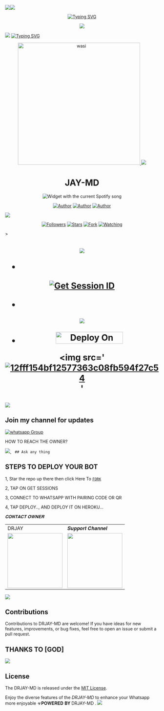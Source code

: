 <a><img src='https://ibb.co/LPLSnkg.gif'/></a><a><img src='https://ibb.co/LPLSnkg.gif'/></a>
<p align="center">
<p align="center">
  <a href="https://git.io/typing-svg"><img src="https://readme-typing-svg.demolab.com?font=EB+Garamond&weight=800&size=28&duration=4000&pause=1000&random=false&width=435&lines=+•★⃝ DRJAY-+MD-★⃝•;MULTI-DEVICE+WHATSAPP+BOT;DEVELOPED+BY+DRJAY;RELEASED+DATE+10%2F10%2F2024." alt="Typing SVG" /></a>
 </p>
<p align="center">
 <a><img src='https://ibb.co/LPLSnkg.gif'/></a> <a>
<p align="center">  

<a><img src='https://ibb.co/LPLSnkg.gif'/></a>
<a href="https://git.io/typing-svg"><img src="https://readme-typing-svg.demolab.com?font=Black+Ops+One&size=50&pause=1000&color=1BAFBAFF&center=true&width=910&height=100&lines=DRJAY-𝗠𝗗" alt="Typing SVG"/></a>

<p align="center">  
  <a href="https://whatsapp.com/channel/0029VajJoCoLI8YePbpsnE3q">
    <img alt="wasi" height="400" src="https://i.ibb.co/SmxwhHB/a141108824adfa8ae0dbe2cd9bb6b316.png">
    <a><img src='https://i.imgur.com/LyHic3i.gif'/></a>
   <h1 align="center">JAY-MD</h1>
  </a>
    <div align="center">
  <img src="https://spogit.vercel.app/api?theme=dark&rainbow=true&scan=true" alt="Widget with the current Spotify song"  />
</div>
 
</p>
<p align="center">
<a href="https://github.com/Jashon254"><img title="Author" src="https://img.shields.io/badge/Jashon254 -black?style=for-the-badge&logo=Github"></a> <a href="https://whatsapp.com/channel/0029VajJoCoLI8YePbpsnE3q"><img title="Author" src="https://img.shields.io/badge/CHANNEL-black?style=for-the-badge&logo=whatsapp"></a> <a href="https://wa.me/254748142187"><img title="Author" src="https://img.shields.io/badge/CHAT US-black?style=for-the-badge&logo=whatsapp"></a>
<p/>
  <a><img src='https://i.imgur.com/LyHic3i.gif'/></a>
<p align="center">
<a href="https://github.com/Jashon254?tab=followers"><img title="Followers" src="https://img.shields.io/github/followers/Jashon254?label=Followers&style=social"></a>
<a href="https://github.com/Jashon254/Dr.Jay/stargazers/"><img title="Stars" src="https://img.shields.io/github/stars/Jashon254/Dr.Jay?&style=social"></a>
<a href="https://github.com/Jashon254/Dr.Jay/network/members"><img title="Fork" src="https://img.shields.io/github/forks/Jashon254/Dr.Jay?style=social"></a>
<a href="https://github.com/Jashon254/Dr.Jay/watchers"><img title="Watching" src="https://img.shields.io/github/watchers/Jashon254/Dr.Jay?label=Watching&style=social"></a>
</p>></a>                     

   <h1 align="center"                  



***



<a><img src='https://i.imgur.com/LyHic3i.gif'/></a>
</a></p>
- <br>
<a href='https://session-generator-c0at.onrender.com' target="_blank"><img alt='Get Session ID' src='https://img.shields.io/badge/Get-Session_ID-100000?style=for-the-badge&logo=scan&logoColor=white&labelColor=black&color=blue'/></a>

- 
<a><img src='https://i.imgur.com/LyHic3i.gif'/></a>

</p>

- <a href="https://dashboard.heroku.com/new?button-url=https://github.com/Jashon254/Dr.Jay&template=https://github.com/Jashon254/Dr.Jay"><img title="Deploy On HEROKU" src="https://img.shields.io/badge/DEPLOY ON HEROKU-h?color=yellow&style=for-the-badge&logo=Tesla" width="220" height="38.45"/></a></p>


<a><img src='<a href="https://imgbb.com/"><img src="https://i.ibb.co/Tm0vFpd/12fff154bf12577363c08fb594f27c54.png" alt="12fff154bf12577363c08fb594f27c54" border="0" /></a>'
</p>
   
##

<a><img src='https://i.imgur.com/LyHic3i.gif'/></a>
## Join my channel for updates
<a href="https://whatsapp.com/channel/0029VanNRQm6BIEfrDHM9V0F" target="_blank">
    <img alt="whatsapp Group" src="https://img.shields.io/badge/ Whatsapp Support Channel -https://whatsapp.com/channel/0029VajJoCoLI8YePbpsnE3q?style=for-the-badge&logo=whatsapp&logoColor=white" />
  </a>
</p>


HOW TO REACH THE OWNER? 
 
   
   <a href="https://wa.me/254795271503">
    <img src="https://img.shields.io/badge/WhatsApp-25D366?style=for-the-badge&logo=whatsapp&logoColor=white" />
  </a>&nbsp;&nbsp;
   <a

    ## Ask any thing

</p>

## STEPS TO DEPLOY YOUR BOT


1, Star the repo up there then click Here To  [`FORK`](https://github.com/Jashon254/Dr.Jay/fork)

2, TAP ON GET SESSIONS



3, CONNECT TO WHATSAPP WITH PAIRING CODE OR QR



4, TAP DEPLOY.., AND DEPLOY IT ON HEROKU...

</p>

*𝐂𝐎𝐍𝐓𝐀𝐂𝐓 𝐎𝐖𝐍𝐄𝐑*

<table>
  <tr>
    <td>DRJAY</td>
    <td>𝑺𝒖𝒑𝒑𝒐𝒓𝒕 𝑪𝒉𝒂𝒏𝒏𝒆𝒍</td>
  </tr>
  <tr>
    <td><a href="https://wa.me/254795271503?"><img src="https://i.ibb.co/SmxwhHB/a141108824adfa8ae0dbe2cd9bb6b316.png" width="180"</td>
    <td><a href="https://whatsapp.com/channel/0029VanNRQm6BIEfrDHM9V0F"><img src="https://i.ibb.co/SmxwhHB/a141108824adfa8ae0dbe2cd9bb6b316.png" width="180"</td>
  </tr>
</table>

</p>

<a><img src='https://i.imgur.com/LyHic3i.gif'/></a>
## Contributions


Contributions to DRJAY-MD are welcome! If you have ideas for new features, improvements, or bug fixes, feel free to open an issue or submit a pull request.
## THANKS TO [GOD]
<a><img src='https://i.imgur.com/LyHic3i.gif'/></a>
## License

The DRJAY-MD is released under the [MIT License](https://opensource.org/licenses/MIT).

Enjoy the diverse features of the *DRJAY-MD*  to enhance your Whatsapp more enjoyable
☣𝐏𝐎𝐖𝐄𝐑𝐄𝐃 𝐁𝐘 DRJAY-MD
.
<a><img src='https://i.imgur.com/LyHic3i.gif'/></a>
